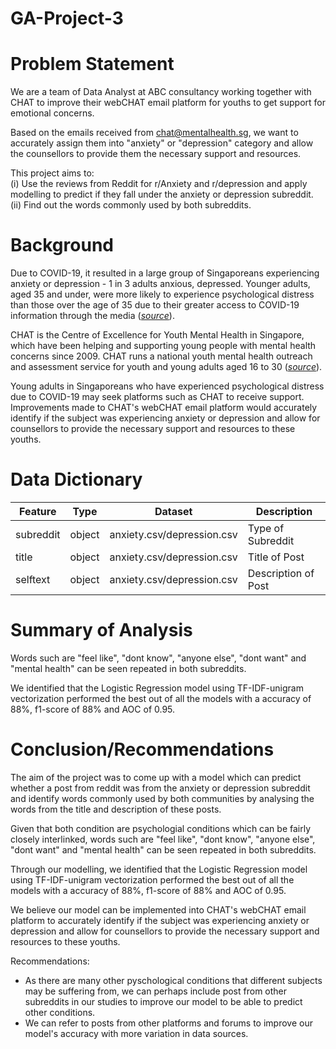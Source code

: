 # GA-Project-3

# Problem Statement
We are a team of Data Analyst at ABC consultancy working together with CHAT to improve their webCHAT email platform for youths to get support for emotional concerns.<br>

Based on the emails received from chat@mentalhealth.sg, we want to accurately assign them into "anxiety" or "depression" category and allow the counsellors to provide them the necessary support and resources.<br>

This project aims to:<br>
(i) Use the reviews from Reddit for r/Anxiety and r/depression and apply modelling to predict if they fall under the anxiety or depression subreddit.<br>
(ii) Find out the words commonly used by both subreddits.

# Background

Due to COVID-19, it resulted in a large group of Singaporeans experiencing anxiety or depression - 1 in 3 adults anxious, depressed. Younger adults, aged 35 and under, were more likely to experience psychological distress than those over the age of 35 due to their greater access to COVID-19 information through the media ([*source*](https://www.duke-nus.edu.sg/allnews/covid-19-1-in-3-adults-anxious-depressed)).<br>

CHAT is the Centre of Excellence for Youth Mental Health in Singapore, which have been helping and supporting young people with mental health concerns since 2009. CHAT runs a national youth mental health outreach and assessment service for youth and young adults aged 16 to 30 ([*source*](https://www.imh.com.sg/CHAT/Pages/default.aspx)).<br>

Young adults in Singaporeans who have experienced psychological distress due to COVID-19 may seek platforms such as CHAT to receive support. Improvements made to CHAT's webCHAT email platform would accurately identify if the subject was experiencing anxiety or depression and allow for counsellors to provide the necessary support and resources to these youths.

# Data Dictionary
|Feature|Type|Dataset|Description|
|---|---|---|---|
|subreddit|object|anxiety.csv/depression.csv|Type of Subreddit|
|title|object|anxiety.csv/depression.csv|Title of Post|
|selftext|object|anxiety.csv/depression.csv|Description of Post|

# Summary of Analysis
Words such are "feel like", "dont know", "anyone else", "dont want" and "mental health" can be seen repeated in both subreddits. <br>

We identified that the Logistic Regression model using TF-IDF-unigram vectorization performed the best out of all the models with a accuracy of 88%, f1-score of 88% and AOC of 0.95.

# Conclusion/Recommendations
The aim of the project was to come up with a model which can predict whether a post from reddit was from the anxiety or depression subreddit and identify words commonly used by both communities by analysing the words from the title and description of these posts.<br>

Given that both condition are psychologial conditions which can be fairly closely interlinked, words such are "feel like", "dont know", "anyone else", "dont want" and "mental health" can be seen repeated in both subreddits.<br>

Through our modelling, we identified that the Logistic Regression model using TF-IDF-unigram vectorization performed the best out of all the models with a accuracy of 88%, f1-score of 88% and AOC of 0.95.<br>

We believe our model can be implemented into CHAT's webCHAT email platform to accurately identify if the subject was experiencing anxiety or depression and allow for counsellors to provide the necessary support and resources to these youths.<br>

Recommendations: <br>
- As there are many other pyschological conditions that different subjects may be suffering from, we can perhaps include post from other subreddits in our studies to improve our model to be able to predict other conditions.<br>
- We can refer to posts from other platforms and forums to improve our model's accuracy with more variation in data sources.
